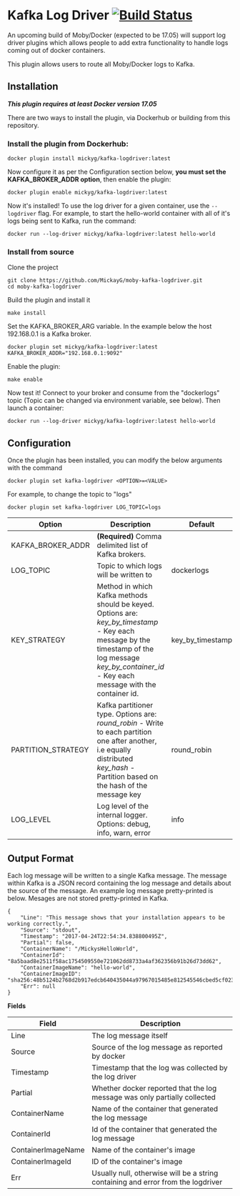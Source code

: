 # Kafka Log Driver  [![Build Status](https://travis-ci.org/MickayG/moby-kafka-logdriver.svg?branch=master)](https://travis-ci.org/MickayG/moby-kafka-logdriver)


An upcoming build of Moby/Docker (expected to be 17.05) will support log driver plugins which allows people to add extra functionality to handle logs coming out of docker containers.

This plugin allows users to route all Moby/Docker logs to Kafka.

## Installation

***This plugin requires at least Docker version 17.05***

There are two ways to install the plugin, via Dockerhub or building
from this repository.

### Install the plugin from Dockerhub:

```
docker plugin install mickyg/kafka-logdriver:latest
```
Now configure it as per the Configuration section below, **you must set the KAFKA_BROKER_ADDR option**, then enable the plugin:
```
docker plugin enable mickyg/kafka-logdriver:latest
```
Now it's installed! To use the log driver for a given container, use the `--logdriver` flag. For example, to start the hello-world
container with all of it's logs being sent to Kafka, run the command:
```
docker run --log-driver mickyg/kafka-logdriver:latest hello-world
```

### Install from source

Clone the project
```
git clone https://github.com/MickayG/moby-kafka-logdriver.git
cd moby-kafka-logdriver
```
Build the plugin and install it
```
make install
```
Set the KAFKA_BROKER_ARG variable. In the example below the host 192.168.0.1 is a Kafka broker.
```
docker plugin set mickyg/kafka-logdriver:latest KAFKA_BROKER_ADDR="192.168.0.1:9092"
```
Enable the plugin:
```
make enable
```
Now test it! Connect to your broker and consume from the "dockerlogs" topic
(Topic can be changed via environment variable, see below). Then launch a container:
```
docker run --log-driver mickyg/kafka-logdriver:latest hello-world
```

## Configuration


Once the plugin has been installed, you can modify the below arguments with the command

`docker plugin set kafka-logdriver <OPTION>=<VALUE>`

For example, to change the topic to "logs"

`docker plugin set kafka-logdriver LOG_TOPIC=logs`


| Option | Description | Default |
| -------|------------| --------|
|KAFKA_BROKER_ADDR|**(Required)** Comma delimited list of Kafka brokers. | |
|LOG_TOPIC| Topic to which logs will be written to | dockerlogs |
|KEY_STRATEGY| Method in which Kafka methods should be keyed. Options are: <br>*key_by_timestamp* - Key each message by the timestamp of the log message <br>*key_by_container_id* - Key each message with the container id. | key_by_timestamp
|PARTITION_STRATEGY| Kafka partitioner type. Options are:<br>*round_robin* - Write to each partition one after another, i.e equally distributed<br>*key_hash* - Partition based on the hash of the message key|round_robin|
|LOG_LEVEL| Log level of the internal logger. Options: debug, info, warn, error|info|

## Output Format
Each log message will be written to a single Kafka message. The message within Kafka is a JSON record containing the log message and details about the source of the message. An example log message pretty-printed is below. Mesages are not stored pretty-printed in Kafka.
```
{
	"Line": "This message shows that your installation appears to be working correctly.",
	"Source": "stdout",
	"Timestamp": "2017-04-24T22:54:34.838800495Z",
	"Partial": false,
	"ContainerName": "/MickysHelloWorld",
	"ContainerId": "8a5baad8e2511f58ac1754509550e721062dd8733a4af362356b91b26d73dd62",
	"ContainerImageName": "hello-world",
	"ContainerImageID": "sha256:48b5124b2768d2b917edcb640435044a97967015485e812545546cbed5cf0233",
	"Err": null
}
```

**Fields**

| Field | Description |
| ----- | ----------- |
| Line  | The log message itself|
 | Source | Source of the log message as reported by docker |
 | Timestamp | Timestamp that the log was collected by the log driver |
 | Partial | Whether docker reported that the log message was only partially collected |
 |ContainerName | Name of the container that generated the log message |
 | ContainerId | Id of the container that generated the log message |
 | ContainerImageName | Name of the container's image |
 | ContainerImageId | ID of the container's image |
 | Err | Usually null, otherwise will be a string containing and error from the logdriver |


